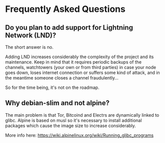 # Frequently Asked Questions

## Do you plan to add support for Lightning Network (LND)?

The short answer is no.

Adding LND increases considerably the complexity of the project and its maintenance. Keep in mind that it requires periodic backups of the channels, watchtowers (your own or from third parties) in case your node goes down, loses internet connection or suffers some kind of attack, and in the meantime someone closes a channel fraudulently... 

So for the time being, it's not on the roadmap.

## Why debian-slim and not alpine?

The main problem is that Tor, Bitcoind and Electrs are dynamically linked to glibc. Alpine is based on musl so it's necessary to install additional packages which cause the image size to increase considerably.

More info here: https://wiki.alpinelinux.org/wiki/Running_glibc_programs
